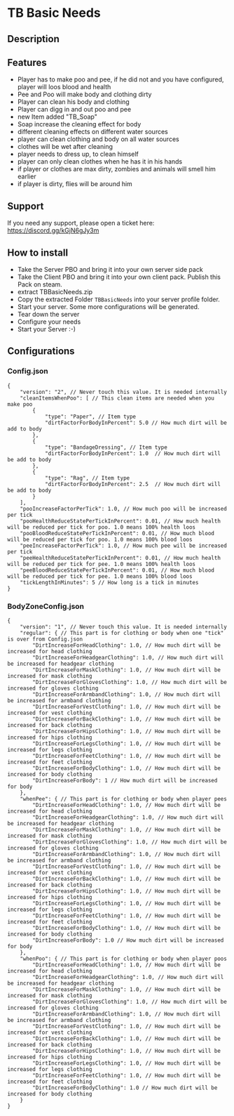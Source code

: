 # TB Basic Needs

## Description

## Features
- Player has to make poo and pee, if he did not and you have configured, player will loos blood and health
- Pee and Poo will make body and clothing dirty
- Player can clean his body and clothing
- Player can digg in and out poo and pee
- new Item added "TB_Soap"
- Soap increase the cleaning effect for body
- different cleaning effects on different water sources
- player can clean clothing and body on all water sources
- clothes will be wet after cleaning
- player needs to dress up, to clean himself
- player can only clean clothes when he has it in his hands
- if player or clothes are max dirty, zombies and animals will smell him earlier
- if player is dirty, flies will be around him


## Support

If you need any support, please open a ticket here: https://discord.gg/kGjN6gJy3m

## How to install

- Take the Server PBO and bring it into your own server side pack
- Take the Client PBO and bring it into your own client pack. Publish this Pack on steam.
- extract TBBasicNeeds.zip
- Copy the extracted Folder `TBBasicNeeds` into your server profile folder.
- Start your server. Some more configurations will be generated.
- Tear down the server
- Configure your needs
- Start your Server :-)

## Configurations

### Config.json

````
{
    "version": "2", // Never touch this value. It is needed internally
    "cleanItemsWhenPoo": [ // This clean items are needed when you make poo
        {
            "type": "Paper", // Item type
            "dirtFactorForBodyInPercent": 5.0 // How much dirt will be add to body
        },
        {
            "type": "BandageDressing", // Item type
            "dirtFactorForBodyInPercent": 1.0  // How much dirt will be add to body
        },
        {
            "type": "Rag", // Item type
            "dirtFactorForBodyInPercent": 2.5  // How much dirt will be add to body
        }
    ],
    "pooIncreaseFactorPerTick": 1.0, // How much poo will be increased per tick
    "pooHealthReduceStatePerTickInPercent": 0.01, // How much health will be reduced per tick for poo. 1.0 means 100% health loos
    "pooBloodReduceStatePerTickInPercent": 0.01, // How much blood will be reduced per tick for poo. 1.0 means 100% blood loos
    "peeIncreaseFactorPerTick": 1.0, // How much pee will be increased per tick 
    "peeHealthReduceStatePerTickInPercent": 0.01, // How much health will be reduced per tick for pee. 1.0 means 100% health loos
    "peeBloodReduceStatePerTickInPercent": 0.01, // How much blood will be reduced per tick for pee. 1.0 means 100% blood loos
    "tickLengthInMinutes": 5 // How long is a tick in minutes
}
````

### BodyZoneConfig.json

````
{
    "version": "1", // Never touch this value. It is needed internally
    "regular": { // This part is for clothing or body when one "tick" is over from Config.json
        "DirtIncreaseForHeadClothing": 1.0, // How much dirt will be increased for head clothing
        "DirtIncreaseForHeadgearClothing": 1.0, // How much dirt will be increased for headgear clothing
        "DirtIncreaseForMaskClothing": 1.0, // How much dirt will be increased for mask clothing
        "DirtIncreaseForGlovesClothing": 1.0, // How much dirt will be increased for gloves clothing
        "DirtIncreaseForArmbandClothing": 1.0, // How much dirt will be increased for armband clothing
        "DirtIncreaseForVestClothing": 1.0, // How much dirt will be increased for vest clothing
        "DirtIncreaseForBackClothing": 1.0, // How much dirt will be increased for back clothing
        "DirtIncreaseForHipsClothing": 1.0, // How much dirt will be increased for hips clothing
        "DirtIncreaseForLegsClothing": 1.0, // How much dirt will be increased for legs clothing
        "DirtIncreaseForFeetClothing": 1.0, // How much dirt will be increased for feet clothing
        "DirtIncreaseForBodyClothing": 1.0, // How much dirt will be increased for body clothing
        "DirtIncreaseForBody": 1 // How much dirt will be increased for body
    },
    "whenPee": { // This part is for clothing or body when player pees
        "DirtIncreaseForHeadClothing": 1.0, // How much dirt will be increased for head clothing
        "DirtIncreaseForHeadgearClothing": 1.0, // How much dirt will be increased for headgear clothing
        "DirtIncreaseForMaskClothing": 1.0, // How much dirt will be increased for mask clothing
        "DirtIncreaseForGlovesClothing": 1.0, // How much dirt will be increased for gloves clothing
        "DirtIncreaseForArmbandClothing": 1.0, // How much dirt will be increased for armband clothing
        "DirtIncreaseForVestClothing": 1.0, // How much dirt will be increased for vest clothing
        "DirtIncreaseForBackClothing": 1.0, // How much dirt will be increased for back clothing
        "DirtIncreaseForHipsClothing": 1.0, // How much dirt will be increased for hips clothing
        "DirtIncreaseForLegsClothing": 1.0, // How much dirt will be increased for legs clothing
        "DirtIncreaseForFeetClothing": 1.0, // How much dirt will be increased for feet clothing
        "DirtIncreaseForBodyClothing": 1.0, // How much dirt will be increased for body clothing
        "DirtIncreaseForBody": 1.0 // How much dirt will be increased for body
    },
    "whenPoo": { // This part is for clothing or body when player poos
        "DirtIncreaseForHeadClothing": 1.0, // How much dirt will be increased for head clothing
        "DirtIncreaseForHeadgearClothing": 1.0, // How much dirt will be increased for headgear clothing
        "DirtIncreaseForMaskClothing": 1.0, // How much dirt will be increased for mask clothing
        "DirtIncreaseForGlovesClothing": 1.0, // How much dirt will be increased for gloves clothing
        "DirtIncreaseForArmbandClothing": 1.0, // How much dirt will be increased for armband clothing
        "DirtIncreaseForVestClothing": 1.0, // How much dirt will be increased for vest clothing
        "DirtIncreaseForBackClothing": 1.0, // How much dirt will be increased for back clothing
        "DirtIncreaseForHipsClothing": 1.0, // How much dirt will be increased for hips clothing 
        "DirtIncreaseForLegsClothing": 1.0, // How much dirt will be increased for legs clothing
        "DirtIncreaseForFeetClothing": 1.0, // How much dirt will be increased for feet clothing
        "DirtIncreaseForBodyClothing": 1.0 // How much dirt will be increased for body clothing
    }
}
````